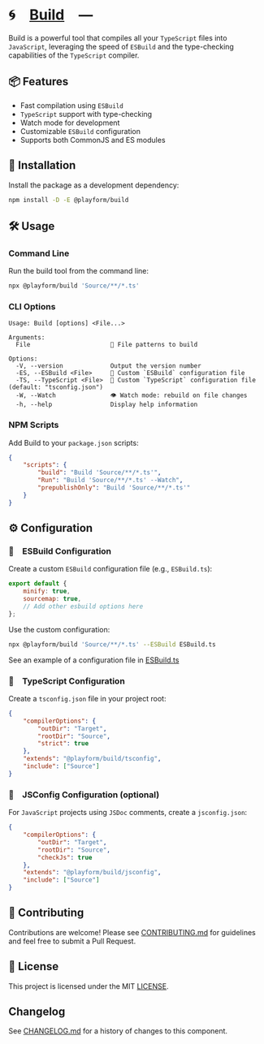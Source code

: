 # 🌀 [Build] —

Build is a powerful tool that compiles all your `TypeScript` files into
`JavaScript`, leveraging the speed of `ESBuild` and the type-checking capabilities
of the `TypeScript` compiler.

## 📦 Features

-   Fast compilation using `ESBuild`
-   `TypeScript` support with type-checking
-   Watch mode for development
-   Customizable `ESBuild` configuration
-   Supports both CommonJS and ES modules

## 🚀 Installation

Install the package as a development dependency:

```sh
npm install -D -E @playform/build
```

## 🛠️ Usage

### Command Line

Run the build tool from the command line:

```sh
npx @playform/build 'Source/**/*.ts'
```

### CLI Options

```
Usage: Build [options] <File...>

Arguments:
  File                      📝 File patterns to build

Options:
  -V, --version             Output the version number
  -ES, --ESBuild <File>     📜 Custom `ESBuild` configuration file
  -TS, --TypeScript <File>  📜 Custom `TypeScript` configuration file (default: "tsconfig.json")
  -W, --Watch               👁️ Watch mode: rebuild on file changes
  -h, --help                Display help information
```

### NPM Scripts

Add Build to your `package.json` scripts:

```json
{
	"scripts": {
		"build": "Build 'Source/**/*.ts'",
		"Run": "Build 'Source/**/*.ts' --Watch",
		"prepublishOnly": "Build 'Source/**/*.ts'"
	}
}
```

## ⚙️ Configuration

### 📜 ESBuild Configuration

Create a custom `ESBuild` configuration file (e.g., `ESBuild.ts`):

```javascript
export default {
	minify: true,
	sourcemap: true,
	// Add other esbuild options here
};
```

Use the custom configuration:

```sh
npx @playform/build 'Source/**/*.ts' --ESBuild ESBuild.ts
```

See an example of a configuration file in
[ESBuild.ts](Source/Variable/ESBuild.ts)

### 📜 TypeScript Configuration

Create a `tsconfig.json` file in your project root:

```json
{
	"compilerOptions": {
		"outDir": "Target",
		"rootDir": "Source",
		"strict": true
	},
	"extends": "@playform/build/tsconfig",
	"include": ["Source"]
}
```

### 📜 JSConfig Configuration (optional)

For `JavaScript` projects using `JSDoc` comments, create a `jsconfig.json`:

```json
{
	"compilerOptions": {
		"outDir": "Target",
		"rootDir": "Source",
		"checkJs": true
	},
	"extends": "@playform/build/jsconfig",
	"include": ["Source"]
}
```

## 🤝 Contributing

Contributions are welcome! Please see [CONTRIBUTING.md](CONTRIBUTING.md) for
guidelines and feel free to submit a Pull Request.

## 📄 License

This project is licensed under the MIT [LICENSE](LICENSE).

## Changelog

See [CHANGELOG.md](CHANGELOG.md) for a history of changes to this component.

[ESBuild]: HTTPS://NPMJS.Org/esbuild
[TypeDoc]: HTTPS://NPMJS.Org/typedoc
[Build]: HTTPS://NPMJS.Org/@playform/build
